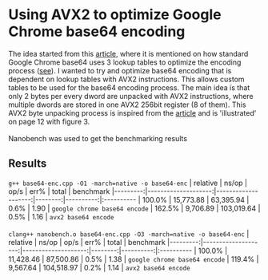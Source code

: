 # Using AVX2 to optimize Google Chrome base64 encoding
The idea started from this [article](https://arxiv.org/pdf/1704.00605.pdf), where it is mentioned on how standard Google Chrome base64 uses 3 lookup tables to optimize the encoding process ([see](https://github.com/client9/stringencoders/blob/master/src/modp_b64.c)). I wanted to try and optimize base64 encoding that is dependent on lookup tables with AVX2 instructions. This allows custom tables to be used for the base64 encoding process. The main idea is that only 2 bytes per every dword are unpacked with AVX2 instructions, where multiple dwords are stored in one AVX2 256bit register (8 of them). This AVX2 byte unpacking process is inspired from the [article](https://arxiv.org/pdf/1704.00605.pdf) and is 'illustrated' on page 12 with figure 3.
<br>
<br>
Nanobench was used to get the benchmarking results

## Results
`g++ base64-enc.cpp -O1 -march=native -o base64-enc`
| relative |               ns/op |                op/s |    err% |     total | benchmark
|---------:|--------------------:|--------------------:|--------:|----------:|:----------
|   100.0% |           15,773.88 |           63,395.94 |    0.6% |      1.90 | `google chrome base64 encode`
|   162.5% |            9,706.89 |          103,019.64 |    0.5% |      1.16 | `avx2 base64 encode`
<br>
<br>
`clang++ nanobench.o base64-enc.cpp -O3 -march=native -o base64-enc`
| relative |               ns/op |                op/s |    err% |     total | benchmark
|---------:|--------------------:|--------------------:|--------:|----------:|:----------
|   100.0% |           11,428.46 |           87,500.86 |    0.5% |      1.38 | `google chrome base64 encode`
|   119.4% |            9,567.64 |          104,518.97 |    0.2% |      1.14 | `avx2 base64 encode`

